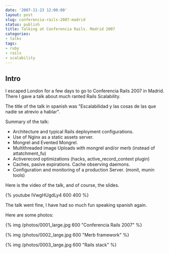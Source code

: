 ```yaml
---
date: '2007-11-23 12:00:00'
layout: post
slug: conferencia-rails-2007-madrid
status: publish
title: Talking at Conferencia Rails. Madrid 2007
categories:
- talks
tags:
- ruby
- rails
- scalability
---
```


## Intro

I escaped London for a few days to go to Conferencia Rails 2007 in Madrid. There I gave a talk about much ranted Rails Scalability.

The title of the talk in spanish was "Escalabilidad y las cosas de las que nadie se atrevio a hablar".

Summary of the talk:

* Architecture and typical Rails deployment configurations.
* Use of Nginx as a static assets server.
* Mongrel and Evented Mongrel.
* Multithreaded image Uploads with mongrel and/or merb (instead of attatchment_fu)
* Activerecord optimizations (hacks, active_record_context plugin)
* Caches, pasive expirations. Cache observing daemons.
* Configuration and monitoring of a production Server. (monit, munin tools)


Here is the video of the talk, and of course, the slides.

{% youtube IVwgHUgdLy4 600 400 %}

The talk went fine, I have had so much fun speaking spanish again.

Here are some photos:

{% img /photos/0001_large.jpg 600 "Conferencia Rails 2007" %}

{% img /photos/0002_large.jpg 600 "Merb framework" %}

{% img /photos/0003_large.jpg 600 "Rails stack" %}


